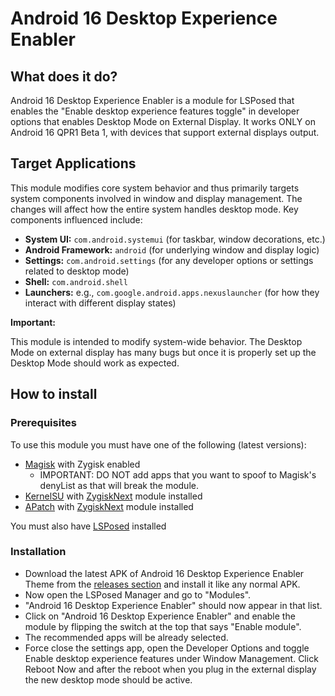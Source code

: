 # Android 16 Desktop Experience Enabler

## What does it do?

Android 16 Desktop Experience Enabler is a module for LSPosed that enables the "Enable desktop experience features toggle" in developer options that enables Desktop Mode on External Display. It works ONLY on Android 16 QPR1 Beta 1, with devices that support external displays output.

## Target Applications

This module modifies core system behavior and thus primarily targets system components involved in window and display management. The changes will affect how the entire system handles desktop mode. Key components influenced include:

*   **System UI:** `com.android.systemui` (for taskbar, window decorations, etc.)
*   **Android Framework:** `android` (for underlying window and display logic)
*   **Settings:** `com.android.settings` (for any developer options or settings related to desktop mode)
*   **Shell:** `com.android.shell`
*   **Launchers:** e.g., `com.google.android.apps.nexuslauncher` (for how they interact with different display states)

**Important:** 

This module is intended to modify system-wide behavior. The Desktop Mode on external display has many bugs but once it is properly set up the Desktop Mode should work as expected.


## How to install

### Prerequisites

To use this module you must have one of the following (latest versions):
- [Magisk](https://github.com/topjohnwu/Magisk) with Zygisk enabled
    - IMPORTANT: DO NOT add apps that you want to spoof to Magisk's denyList as that will break the module.
- [KernelSU](https://github.com/tiann/KernelSU) with [ZygiskNext](https://github.com/Dr-TSNG/ZygiskNext) module installed
- [APatch](https://github.com/bmax121/APatch) with [ZygiskNext](https://github.com/Dr-TSNG/ZygiskNext) module installed

You must also have [LSPosed](https://github.com/mywalkb/LSPosed_mod) installed

### Installation

- Download the latest APK of Android 16 Desktop Experience Enabler Theme from the [releases section](https://github.com/igorb200828/) and install it like any normal APK.
- Now open the LSPosed Manager and go to "Modules".
- "Android 16 Desktop Experience Enabler" should now appear in that list.
- Click on "Android 16 Desktop Experience Enabler" and enable the module by flipping the switch at the top that says "Enable module".
- The recommended apps will be already selected.
- Force close the settings app, open the Developer Options and toggle Enable desktop experience features under Window Management. Click Reboot Now and after the reboot when you plug in the external display the new desktop mode should be active.
